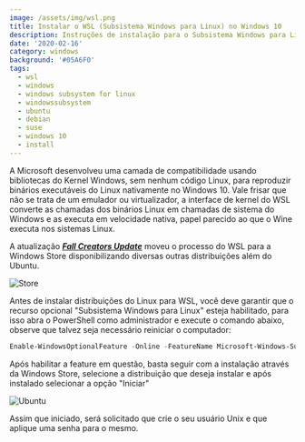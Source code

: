 ```yaml
---
image: /assets/img/wsl.png
title: Instalar o WSL (Subsistema Windows para Linux) no Windows 10
description: Instruções de instalação para o Subsistema Windows para Linux no Windows 10.
date: '2020-02-16'
category: windows
background: '#05A6F0'
tags:
  - wsl
  - windows
  - windows subsystem for linux
  - windowssubsystem
  - ubuntu
  - debian
  - suse
  - windows 10
  - install
---
```

A Microsoft desenvolveu uma camada de compatibilidade usando bibliotecas do Kernel Windows, sem nenhum código Linux, para reproduzir binários executáveis do Linux nativamente no Windows 10. Vale frisar que não se trata de um emulador ou virtualizador, a interface de kernel do WSL converte as chamadas dos binários Linux em chamadas de sistema do Windows e as executa em velocidade nativa, papel parecido ao que o Wine executa nos sistemas Linux.

A atualização ***[Fall Creators Update](https://en.wikipedia.org/wiki/Windows_10#Version_1709_(Fall_Creators_Update))*** moveu o processo do WSL para a Windows Store disponibilizando diversas outras distribuições além do Ubuntu. 

![Store](/assets/img/store.png)

Antes de instalar distribuições do Linux para WSL, você deve garantir que o recurso opcional "Subsistema Windows para Linux" esteja habilitado, para isso abra o PowerShell como administrador e execute o comando abaixo, observe que talvez seja necessário reiniciar o computador:

```powershell
Enable-WindowsOptionalFeature -Online -FeatureName Microsoft-Windows-Subsystem-Linux
```

Após habilitar a feature em questão, basta seguir com a instalação através da Windows Store, selecione a distribuição que deseja instalar e após instalado selecionar a opção "Iniciar"

![Ubuntu](/assets/img/ubuntu18lts.PNG)

Assim que iniciado, será solicitado que crie o seu usuário Unix e que aplique uma senha para o mesmo.
